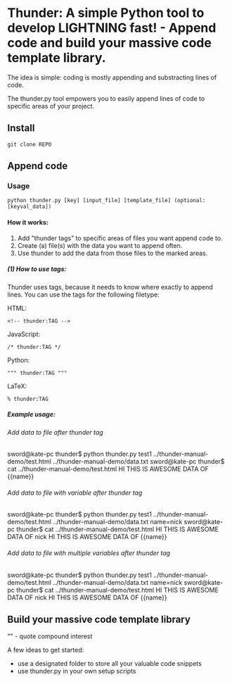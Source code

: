 # Thunder: A simple Python tool to develop LIGHTNING fast! - Append code and build your massive code template library.

The idea is simple: coding is mostly appending and substracting lines of code. 

The thunder.py tool empowers you to easily append lines of code to specific areas of your project.

## Install
```
git clone REPO
```

## Append code
### Usage
```
python thunder.py [key] [input_file] [template_file] (optional: [keyval_data])
```

#### How it works:

1. Add "thunder tags" to specific areas of files you want append code to.
2. Create (a) file(s) with the data you want to append often.
3. Use thunder to add the data from those files to the marked areas.

##### (1) How to use tags:
Thunder uses tags, because it needs to know where exactly to append lines. You can use the tags for the following filetype:


HTML:
```
<!-- thunder:TAG -->
```

JavaScript:
```
/* thunder:TAG */
```

Python:
```
""" thunder:TAG """
```

LaTeX:
```
% thunder:TAG
```


##### Example usage:

###### Add data to file after thunder tag
sword@kate-pc thunder$ python thunder.py test1 ../thunder-manual-demo/test.html ../thunder-manual-demo/data.txt 
sword@kate-pc thunder$ cat ../thunder-manual-demo/test.html <!-- thunder:test1 -->
HI THIS IS AWESOME DATA OF {{name}}

###### Add data to file with variable after thunder tag
sword@kate-pc thunder$ python thunder.py test1 ../thunder-manual-demo/test.html ../thunder-manual-demo/data.txt name=nick
sword@kate-pc thunder$ cat ../thunder-manual-demo/test.html <!-- thunder:test1 -->
HI THIS IS AWESOME DATA OF nick
HI THIS IS AWESOME DATA OF {{name}}

###### Add data to file with multiple variables after thunder tag
sword@kate-pc thunder$ python thunder.py test1 ../thunder-manual-demo/test.html ../thunder-manual-demo/data.txt name=nick
sword@kate-pc thunder$ cat ../thunder-manual-demo/test.html <!-- thunder:test1 -->
HI THIS IS AWESOME DATA OF nick
HI THIS IS AWESOME DATA OF {{name}}


## Build your massive code template library
"" - quote compound interest

A few ideas to get started:
- use a designated folder to store all your valuable code snippets
- use thunder.py in your own setup scripts
